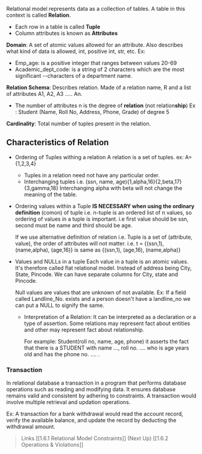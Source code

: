 Relational model represents data as a collection of tables. A table in this context is called **Relation**.
- Each row in a table is called **Tuple**
- Column attributes is known as **Attributes**

**Domain**: A set of atomic values allowed for an attribute. Also describes what kind of data is allowed, int, positive int, str, etc.
Ex: 
- Emp_age: is a positive integer that ranges between values 20-69
- Academic_dept_code: is a string of 2 characters which are the most significant --characters of a department name. 

**Relation Schema**: Describes relation. Made of a relation name, R and a list of attributes A1, A2, A3 ..... An. 
- The number of attributes n is the degree of **relation** (not relation**ship**)
Ex : Student (Name, Roll No, Address, Phone, Grade) of degree 5

**Cardinality**: Total number of tuples present in the relation. 


## Characteristics of Relation

- Ordering of Tuples withing a relation
	A relation is a set of tuples. ex: A={1,2,3,4}
	- Tuples in a relation need not have any particular order.
	- Interchanging tuples i.e. (ssn, name, age){1,alpha,16}{2,beta,17}{3,gamma,18}
		Interchanging alpha with beta will not change the meaning of the table.

- Ordering values within a Tuple
	**IS NECESSARY when using the ordinary definition** (comon)  of tuple i.e. n-tuple is an ordered list of n values, so ordering of values in a tuple is important.
	i.e first value should be ssn, second must be name and third should be age. 
	
	If we use alternative definition of relation i.e. Tuple is a set of (attribute, value), the order of attributes will not matter. i.e. t = {(ssn,1), (name,alpha), (age,16)} is same as {(ssn,1), (age,16), (name,alpha)}

- Values and NULLs in a tuple
	Each value in a tuple is an atomic values. It's therefore called flat relational model. Instead of address being City, State, Pincode. We can have separate columns for City, state and Pincode.
	
	Null values are values that are unknown of not available. Ex: If a field called Landline_No. exists and a person doesn't have a landline_no we can put a NULL to signify the same. 

  - Interpretation of a Relation: 
	It can be interpreted as a declaration or a type of assertion. Some relations may represent fact about entities and other may represent fact about relationship. 
	
	For example: Student(roll no, name, age, phone) it asserts the fact that there is a STUDENT with name ..., roll no. .... who is age years old and has the phone no. .... .


### Transaction 

In relational database a transaction in a program that performs database operations such as reading and modifying data. It ensures database remains valid and consistent by adhering to constraints. A transaction would involve multiple retrieval and updation operations. 

Ex: A transaction for a bank withdrawal would read the account record, verify the available balance, and update the record by deducting the withdrawal amount.



>Links
[[1.6.1 Relational Model Constraints]] (Next Up)
[[1.6.2 Operations & Violations]]
